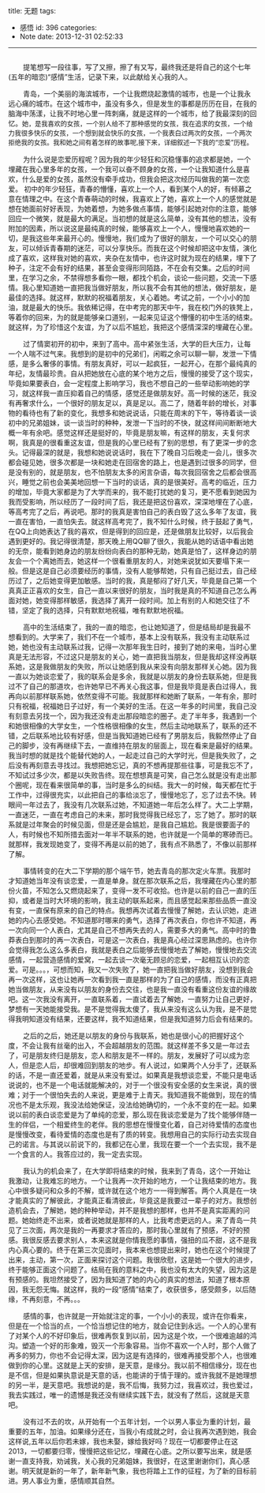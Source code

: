 title: 无题
tags:
  - 感悟
id: 396
categories:
  - Note
date: 2013-12-31 02:52:33
---

<embed src="http://longlongblog-wordpress.stor.sinaapp.com/uploads/2013/12/愿得一人心（电视剧《最美的时光》主题曲）-李行亮.mp3" hidden="true" autostart="true" loop="true">

<span style="font-size: 14px; margin-left: 30px;">提笔想写一段往事，写了又擦，擦了有又写，最终我还是将自己的这个七年(五年的暗恋)“感情”生活，记录下来，以此献给关心我的人。</span>

<span style="font-size: 14px; margin-left: 30px;">青岛，一个美丽的海滨城市，一个让我燃烧起激情的城市，也是一个让我永远心痛的城市。在这个城市中，虽没有多久，但是发生的事都是历历在目，在我的脑海中荡漾，让我不时地心里一阵刺痛，就是这样的一个城市，给了我最深刻的回忆。<span style="font-size: 13px; line-height: 19px;">她，是我喜欢的女孩，一个别人给不了那种感觉的女孩，我在追求的女孩，一个给力我很多快乐的女孩，一个想到就会快乐的女孩，一个我表白过两次的女孩，一个两次拒绝我的女孩。我和她之间有着怎样的故事呢,接下来，详细叙述一下我的“恋爱”历程。</span>

<span style="font-size: 14px; margin-left: 30px;">为什么说是恋爱历程呢？因为我的年少轻狂和沉稳懂事的追求都是她，一个埋藏在我心里多年的女孩，一个我可以奋不顾身的女孩，一个让我知道什么是喜欢，什么是爱的女孩，虽然没有牵手成功，但我会把这次经历叫做我的第一次恋爱。 初中的年少轻狂，青春的懵懂，喜欢上一个人，看到某个人的好，有倾慕之意在情理之中。在这个青春萌动的时候，我喜欢上了她，喜欢上一个人的感觉就是想在她面前好好表现，为她着想，为她多做点事情，能够引起她对你的注意，能够回应一个微笑，就是最大的满足。当初想的就是这么简单，没有其他的想法，没有附加的因素，所以说这是最纯真的时候，能够喜欢上一个人，慢慢地喜欢她的一切，是我这些年来最开心的。慢慢地，我们成为了很好的朋友，一个可以交心的朋友，可以倾诉青春期的迷茫，可以分享快乐。而我在这个时候却把这中友情，演化成了喜欢，这样我对她的喜欢，夹杂在友情中，也许这时就为现在的结果，埋下了种子，注定不会有好的结果，甚至会变得形同陌路，不在会有交集。之后的时间里，在学习之余，不禁得想多看你一眼，都找个机会，谈论一些问题，交流一下感情。我心里知道她一直把我当做好朋友，所以我不会有其他的想法，做好朋友，是最佳的选择。就这样，默默的祝福着朋友，关心着她。考试之前，一个小小的加油，就是最大的快乐。我依稀记得，在中考完的那天中午，我在校门外的铁凳上，等着你的回来，为的就是能够亲口道别，一起来见证这个懵懂的初中生活的结束。就这样，为了珍惜这个友谊，为了以后不尴尬，我把这个感情深深的埋藏在心里。</span>

<span style="font-size: 14px; margin-left: 30px;">过了情窦初开的初中，来到了高中。高中紧张生活，大学的巨大压力，让每一个人喘不过气来。我想到的是初中的兄弟们，闲暇之余可以聊一聊，发泄一下情感，是多么奢侈的事情。有朋友真好，可以一起疯狂，一起开心，在那个最纯真的年纪，友情最珍贵。自从把她放在心底的某个地方之后，慢慢的接受了这个现实，毕竟如果要表白，会一定程度上影响学习，我也不想自己的一些举动影响她的学习，就这样我一直压抑着自己的情感，感觉还是做朋友好。高一时候的迷茫，我没有再奢求什么，一个很好的朋友足以，真是足以。高二了，随着年龄的增长，对事物的看待也有了新的变化，我想多和她说说话，只能在周末的下午，等待着谈一谈初中的兄弟姐妹，谈一谈当时的种种，发泄一下当时的不快，就这样间间断断地大概一年有余吧。感觉这样还是挺好的，毕竟是朋友嘛，有这样的朋友，夫复何求啊，我真是的很看重这友谊，但是我的心里已经有了别的思想，有了更深一步的念头。记得最深的就是，我想和她说说话时，我在下了晚自习后晚走一会儿，很多次都会碰见她，很多次都是一块和她走在回宿舍的路上，也是遇到过很多的同学，但是没有别的，就是朋友，也不怕朋友太多的闲言杂语，每次我回宿舍之后都会很高兴，睡觉之前也会美美地回想一下当时的谈话，真的是很美好。高考的临近，压力的增加，毕竟大家都是为了大学而来的，我不能打扰她的复习，更不愿看到她因为我而受影响，所以经历了一段时间了后，我还是把这份喜欢，深深地埋在了心底，等高考完了之后，再说吧。那时的我真是害怕自己的表白毁了这么多年了友谊，我一直在害怕，一直怕失去。就这样高考完了，我不知什么时候，终于鼓起了勇气，在QQ上向她表达了我的喜欢，但是得到的回应是，还是做朋友比较好，以后我会遇到更好的。我记得很清楚，那天晚上用QQ聊了很久，我能从她的话语中看出她的无奈，能看到她身边的朋友纷纷向表白的那种无助，她真是怕了，这样身边的朋友会一个个离她而去，她这样一个很看重朋友的人，对她来说犹如天要塌下来一般。但是这是自己必须要经历的事情，没有人能够帮她，只有自己挺过去，自己经历过了，之后她变得更加敏感。当时的我，真是郁闷了好几天，毕竟是自己第一个真真正正喜欢的女生，自己一直以来很好的朋友，当时我是真的不知道自己怎么再面对她，她变得那样敏感，我选择了离开一段时间。加上有别的人和她交往了不错，坚定了我的选择，只有默默地祝福，唯有默默地祝福。</span>

<span style="font-size: 14px; margin-left: 30px;">高中的生活结束了，我的一直的暗恋，也让她知道了，但是结局却是我最不想看到的。大学来了，我们不在一个城市，基本上没有联系，我没有主动联系过她，她也没有主动联系过我，记得一次那年我生日时，接到了她的来电，当时心里真是无法形容，不过这只是朋友的关心，她一直把我当朋友，但是我却这样没再联系她，这是我做朋友的失败，所以让她感到我从来没有向朋友那样关心她。因为我一直以为她谈恋爱了，我的联系会是多余，我就是以朋友的身份去联系她，但是我过不了自己的那道坎，也许她早已不再关心我这事，但是我毕竟是表白过得人，我再向以前那样联系她，依然变得不可能。我就那样和她断了联系，一年有余，那时只有祝福，祝福她日子过好，有一个美好的生活。在这一年多的时间里，我自己没有刻意去另找一个，因为我还没有走出那段暗恋的圈子。走了半年多，我遇到一个和她很相像的大学女生，一个性格很相像的女生，然后主动地联系了，联系的还不错，之后联系地比较有好感，但是当我知道她已经有了男朋友后，我毅然停止了自己的脚步，没有再继续下去，一直维持在朋友的层面上，现在看来是最好的结果。我当时想的就是找个能替代她的人，一起走过自己的大学时光，但是我失败了，之后没有再刻意去寻找过。我想把她忘记，真的不想再提那些往事，可是我忘不了，不知试过多少次，都是以失败告终。现在想想真是可笑，自己怎么就是没有走出那个圈呢，现在看来很简单的事，当时是多么的纠结。我大一的时候，每天都在忙于工作中，过得很充实，以此把自己的事给淡忘了，慢慢地忘了，忘了过去不快。转眼间一年过去了，我没有几次联系过她，不知道她一年后怎么样了。大二上学期，一直迷茫，一直在考虑自己的未来，那时我觉得我已经忘了，忘了她了。那时的联系就是过年聚会的时候见面，但是还是会尴尬，是我自己尴尬。我是很要面子的人，有时候也不知所措去面对一年半不联系的她，也许就是一个简单的寒碜而已。就那样，我发现她变了，变得不再是以前的她了，我有点不熟悉了，不像以前那样了解。</span>

<span style="font-size: 14px; margin-left: 30px;">事情转变的在大二下学期的那个端午节，她去青岛的那次定火车票。我那时才知道她当年没有谈恋爱，一直是单身。就在那次联系之后，我埋藏在内心里的那份火苗，不知怎么又燃烧起来了，变得一发不可收拾。也许是以前的自己一直的压抑，或者是当时大环境的影响，我主动的联系起来，而且感觉起来那些品质一直没有变，一直保有原来的自己的特点。我想再次试着去慢慢了解她，去认识她，走进她的内心去感受她。不知道那时哪来的勇气，选择了再次表白，你也许不知道，再一次向同一个人表白，尤其是自己不想再失去的人，需要多大的勇气。高中时的鲁莽表白到那时的再一次表白，可是这一次表白，我是真心经过深思熟虑的。也许你会觉得我怎么这么多表白，我就是表白之后能够去慢慢地去了解她，慢慢地去交流感情，一起营造感情的爱窝，一起去谈一次毫无顾忌的恋爱，一起相互认识的恋爱。可是。。。，可想而知，我又一次失败了，她一直把我当做好朋友，没想到我会再一次这样，这也让她再一次看到我一直是那样的为了自己的感情，而没有正真把她当做朋友，从来没有以朋友的身份去交往，也是我一直没有看重这份友谊的缘故吧。这一次我没有离开，一直联系着，一直试着去了解她，一直努力让自己更好，梦想有一天她能接受我。是不是觉得我太傻了，我从来没有这么认为我，是不是觉得我明知道没有结果，还要这样，我不知道结果，但是我知道努力后会有结果的。</span>

<span style="font-size: 14px; margin-left: 30px;">之后的之后，她还是以朋友的身份与我联系，她也是很小心的把握好这个度，不会让我有丝毫的出入，不会超越朋友的范围。就这样差不多又是一年过去了，可是朋友终归是朋友，恋人和朋友是不一样的。朋友，发展好了可以成为恋人，但是恋人后，却很难回到朋友的地步。有人说过，如果两个人分手了，还联系的话，不是一直还爱着，就是从来没有爱过。如果真是我想谈恋爱，不能只是电话说说的，也不是一个电话就能解决的，对于一个很没有安全感的女生来说，真的很难；对于一个很怕失去的人来说，更是难于上青天。我知道我不能做到，现在的情况也不是太乐观，我没法给她保证，没法给她确切的，一个永不变的在一起。如果说以前的表白谈恋爱是为了单纯的恋爱，那么现在我谈恋爱是为了找个能够伴随一生的伴侣，一个相爱终生的老伴。我的思想在慢慢变化着，自己对待爱情的态度也是慢慢改变，看待爱情的态度也是有了质的转变。我想用自己的实际行动去实现自己的诺言。与其说以前说下的，我都记在心里，我现在要一个一个去实现，我不是一个食言的人。我答应过的，我一定去实现。</span>

<span style="font-size: 14px; margin-left: 30px;">我认为的机会来了，在大学即将结束的时候，我来到了青岛，这个一开始让我激动，让我难忘的地方。一个让我再一次开始的地方，一个让我结束的地方。我心中很多疑问和众多的不解，或许就在这个地方一一得到解答。两个人真是在一块才能真实的了解彼此，才能真正看清彼此，毕竟这是我要过一辈子的对方。我想创造机会去，了解她，她的种种举动，并不是我想的那样，也并不是真实距离的问题。她始终走不出来，或者说她就是那样的人，比我考虑更远的人。来了青岛一共见了三次面，两次是我的一再要求才答应的，那时我心里就有了预感，不好的预感。我很反感去要求别人，本来这就是你情我愿的事情，强扭的瓜不甜，这不是我内心真心要的。终于在第三次见面时，我本来也想提出来时，她也在这个时候提了出来，主动，第一次，正面来探讨这个问题。我很欣慰，这是她一个很大的进步，终于能够正面这个问题了。结局在我的意料之中，我也没有太大的失望，因为这是有预感的。我坦然接受了，因为我知道了她的内心的真实的想法，知道了根本原因，我无怨无悔。就这样，我的一段“感情”结束了，收获很多，感受颇多，以后随缘，不再刻意，不再。。。</span>

<span style="font-size: 14px; margin-left: 30px;">感情的事，也许就是一开始就注定的事，一个小小的表现，或许在你看来，但是在一个恰当的点，一个恰当想记住的地方，就会记住到永远。一个人的心里有了对某个人的不好印象后，很难再恢复到以前，因为这是个坎，一个很难逾越的鸿沟。塑造一个好的形象难，毁灭一个形象容易。当你不喜欢一个人时，那个人做了再多的努力，你也不会记得太深，因为这是有选择的，很难再接受那个人，也很难做到你的心里。这就是上天的安排，是天意，是缘分。我以前不相信缘分，现在也是不信，但是如果执意说是天意的话，也能讲的于情于理的。或许我就不是她理想的另一半，是天意吧。我想说的是，我不后悔，我努力过，我喜欢过，我也爱过，我去实践过，唯一的遗憾是我还没有继续实践下去，就没有了然后，这就是天意吧。</span>

<span style="font-size: 14px; margin-left: 30px;">没有过不去的坎，从开始有一个五年计划，一个以男人事业为重的计划，最重要的五年，加油。如果缘分还在，当我小有成就之时，会让我再次遇到她，我会这样说,五年以后你若未嫁，我也未娶，嫁给我好吗？现在一切都要停止在这2013，一切都要归零，慢慢把这些记忆，埋藏在心底。之所以要写出来，就是感谢一直支持我，劝诫我，关心我的兄弟姐妹，我很好，在这里谢谢你们，真心感谢。明天就是新的一年了，新年新气象，我也将踏上工作的征程，为了新的目标前进。男人事业为重，感情顺其自然。</span></span></embed>